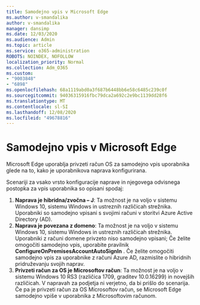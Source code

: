 ```yaml
---
title: Samodejno vpis v Microsoft Edge
ms.author: v-smandalika
author: v-smandalika
manager: dansimp
ms.date: 12/03/2020
ms.audience: Admin
ms.topic: article
ms.service: o365-administration
ROBOTS: NOINDEX, NOFOLLOW
localization_priority: Normal
ms.collection: Adm_O365
ms.custom:
- "9003848"
- "6898"
ms.openlocfilehash: 68a1119abd0a3f687b6448bb6e58c6485c239c0f
ms.sourcegitcommit: 94036315916fbc79dca2a692c2e9bc1139dd28f6
ms.translationtype: MT
ms.contentlocale: sl-SI
ms.lasthandoff: 12/08/2020
ms.locfileid: "49678816"
---
```

# <a name="sign-in-to-microsoft-edge-automatically"></a>Samodejno vpis v Microsoft Edge

Microsoft Edge uporablja privzeti račun OS za samodejno vpis uporabnika glede na to, kako je uporabnikova naprava konfigurirana. 

Scenariji za vsako vrsto konfiguracije naprave in njegovega odvisnega postopka za vpis uporabnika so opisani spodaj:

1. **Naprava je hibridna/zvočna – J**: Ta možnost je na voljo v sistemu Windows 10, sistemu Windows in ustreznih različicah strežnika. Uporabniki so samodejno vpisani s svojimi računi v storitvi Azure Active Directory (AD).
2. **Naprava je povezana z domeno**: Ta možnost je na voljo v sistemu Windows 10, sistemu Windows in ustreznih različicah strežnika. Uporabniki z računi domene privzeto niso samodejno vpisani; Če želite omogočiti samodejno vpis, uporabite pravilnik **ConfigureOnPremisesAccountAutoSignIn** . Če želite omogočiti samodejno vpis za uporabnike z računi Azure AD, razmislite o hibridnih pridruževanju svojih naprav.
3. **Privzeti račun za OS je Microsoftov račun**: Ta možnost je na voljo v sistemu Windows 10 RS3 (različica 1709, graditev 10.0.16299) in novejših različicah. V napravah za podjetja ni verjetno, da bi prišlo do scenarija. Če pa je privzeti račun za OS Microsoftov račun, se Microsoft Edge samodejno vpiše v uporabnika z Microsoftovim računom.
 
 
